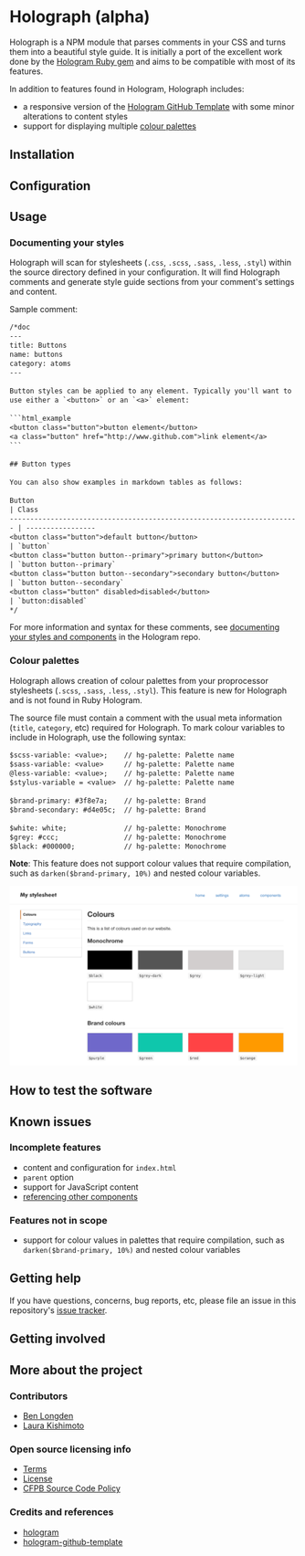# Holograph (alpha)

Holograph is a NPM module that parses comments in your CSS and turns them into a beautiful style guide. It is initially a port of the excellent work done by the [Hologram Ruby gem](https://trulia.github.io/hologram/) and aims to be compatible with most of its features.

In addition to features found in Hologram, Holograph includes:
* a responsive version of the [Hologram GitHub Template](https://github.com/wearecube/hologram-github-theme) with some minor alterations to content styles
* support for displaying multiple [colour palettes](#colour-palettes)

## Installation

## Configuration

## Usage

### Documenting your styles

Holograph will scan for stylesheets (`.css`, `.scss`, `.sass`, `.less`, `.styl`) within the source directory defined in your configuration. It will find Holograph comments and generate style guide sections from your comment's settings and content.

Sample comment:

    /*doc
    ---
    title: Buttons
    name: buttons
    category: atoms
    ---

    Button styles can be applied to any element. Typically you'll want to use either a `<button>` or an `<a>` element:

    ```html_example
    <button class="button">button element</button>
    <a class="button" href="http://www.github.com">link element</a>
    ```

    ## Button types
    
    You can also show examples in markdown tables as follows:

    Button                                                                  | Class
    ----------------------------------------------------------------------- | -----------------
    <button class="button">default button</button>                          | `button`
    <button class="button button--primary">primary button</button>          | `button button--primary`
    <button class="button button--secondary">secondary button</button>      | `button button--secondary`
    <button class="button" disabled>disabled</button>                       | `button:disabled`
    */

For more information and syntax for these comments, see [documenting your styles and components](https://github.com/trulia/hologram#documenting-your-styles-and-components) in the Hologram repo.

### Colour palettes

Holograph allows creation of colour palettes from your proprocessor stylesheets (`.scss`, `.sass`, `.less`, `.styl`). This feature is new for Holograph and is not found in Ruby Hologram.

The source file must contain a comment with the usual meta information (`title`, `category`, etc) required for Holograph. To mark colour variables to include in Holograph, use the following syntax:

    $scss-variable: <value>;    // hg-palette: Palette name
    $sass-variable: <value>     // hg-palette: Palette name
    @less-variable: <value>;    // hg-palette: Palette name
    $stylus-variable = <value>  // hg-palette: Palette name

    $brand-primary: #3f8e7a;    // hg-palette: Brand
    $brand-secondary: #d4e05c;  // hg-palette: Brand

    $white: white;              // hg-palette: Monochrome
    $grey: #ccc;                // hg-palette: Monochrome
    $black: #000000;            // hg-palette: Monochrome

**Note**: This feature does not support colour values that require compilation, such as `darken($brand-primary, 10%)` and nested colour variables.

![colour palettes](docs/example-palettes.png?raw=true)

## How to test the software

## Known issues

### Incomplete features

* content and configuration for `index.html`
* `parent` option
* support for JavaScript content
* [referencing other components](https://github.com/trulia/hologram#referencing-other-components)

### Features not in scope
* support for colour values in palettes that require compilation, such as `darken($brand-primary, 10%)` and nested colour variables

## Getting help

If you have questions, concerns, bug reports, etc, please file an issue in this repository's [issue tracker](https://github.com/blongden/holograph/issues).

## Getting involved

## More about the project

### Contributors
* [Ben Longden](https://twitter.com/blongden)
* [Laura Kishimoto](https://twitter.com/chicgeek)

### Open source licensing info
* [Terms](TERMS.md)
* [License](LICENSE)
* [CFPB Source Code Policy](https://github.com/cfpb/source-code-policy/)

### Credits and references

* [hologram](https://trulia.github.io/hologram/)
* [hologram-github-template](https://github.com/wearecube/hologram-github-theme)
